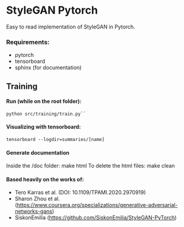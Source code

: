 # StyleGAN Pytorch
Easy to read implementation of StyleGAN in Pytorch.
### Requirements:
- pytorch
- tensorboard
- sphinx (for documentation)

## Training
#### Run (while on the root folder):
    python src/training/train.py``

#### Visualizing with tensorboard:
    tensorboard --logdir=summaries/[name]

#### Generate documentation
Inside the /doc folder:
    make html
To delete the html files:
    make clean

#### Based heavily on the works of:
- Tero Karras et al. (DOI: 10.1109/TPAMI.2020.2970919)
- Sharon Zhou et al. (https://www.coursera.org/specializations/generative-adversarial-networks-gans)
- SiskonEmilia (https://github.com/SiskonEmilia/StyleGAN-PyTorch)
